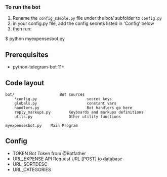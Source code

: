 ### To run the bot
 1. Rename the `config_sample.py` file under the bot/ subfolder to `config.py`
 2. in your config.py file, add the config secrets listed in 'Config' below
 3. then run:

   $ python myexpensesbot.py

## Prerequisites
* python-telegram-bot 11+

## Code layout
    bot/              		Bot sources
		*config.py						secret keys
		globals.py						constant vars
		handlers.py  					Bot handlers go here	
		reply_markups.py    	Keyboards and markups definitions
		utils.py            	Other utility functions

    myexpensesbot.py    Main Program

## Config
- TOKEN								Bot Token from @Botfather
- URL_EXPENSE	    		API Request URL [POST] to database
- URL_SORTDESC		
- URL_CATEGORIES	
